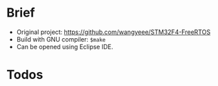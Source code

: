 # Brief
+ Original project: https://github.com/wangyeee/STM32F4-FreeRTOS
+ Build with GNU compiler: `$make`
+ Can be opened using Eclipse IDE.
# Todos
